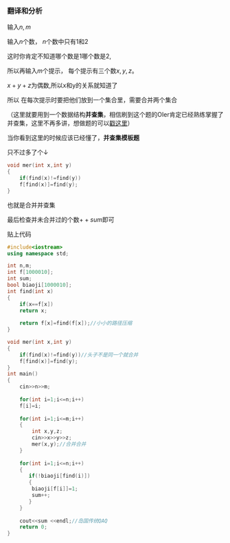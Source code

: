 ### 翻译和分析

输入$n,m$

输入$n$个数，
$n$个数中只有1和2

这时你肯定不知道哪个数是1哪个数是2,

所以再输入$m$个提示，
每个提示有三个数$x,y,z$。

$x+y+z$为偶数,所以x和y的关系就知道了

所以
在每次提示时要把他们放到一个集合里，需要合并两个集合

（这里就要用到一个数据结构**并查集**，相信刷到这个题的OIer肯定已经熟练掌握了并查集，这里不再多讲，想做题的可以[戳这里](https://www.luogu.com.cn/training/3065)）

当你看到这里的时候应该已经懂了，**并查集模板题**

只不过多了个↓
```cpp
void mer(int x,int y)
{
	if(find(x)!=find(y))
	f[find(x)]=find(y);
}
```
也就是合并并查集

最后检查并未合并过的个数$++sum$即可

贴上代码
```cpp
#include<iostream>
using namespace std;

int n,m;
int f[1000010];
int sum;
bool biaoji[1000010];
int find(int x)
{
	if(x==f[x])
	return x;
	
	return f[x]=find(f[x]);//小小的路径压缩
}

void mer(int x,int y)
{
	if(find(x)!=find(y))//头子不是同一个就合并
	f[find(x)]=find(y);
}
int main()
{
	cin>>n>>m;
	
	for(int i=1;i<=n;i++)
	f[i]=i;
	
	for(int i=1;i<=m;i++)
	{
		int x,y,z;
		cin>>x>>y>>z;
		mer(x,y);//合并合并
	}
	
	for(int i=1;i<=n;i++)
	{
       if(!biaoji[find(i)])
       {
       	biaoji[f[i]]=1;
       	sum++;
       }
	}
	
	cout<<sum <<endl;//岛国传统QAQ
	return 0;
}
```


